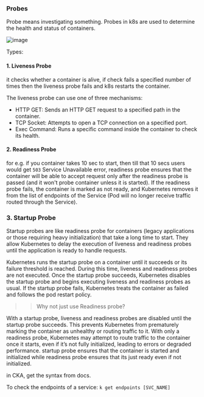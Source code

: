 ### Probes

Probe means investigating something. Probes in k8s are used to determine the health and status of containers.

![image](https://github.com/user-attachments/assets/7fb76026-f9af-42f0-bbb1-474b57165180)

Types:

#### 1. Liveness Probe

it checks whether a container is alive, if check fails a specified number of times then the liveness probe fails and k8s restarts the container.

The liveness probe can use one of three mechanisms:
- HTTP GET: Sends an HTTP GET request to a specified path in the container.
- TCP Socket: Attempts to open a TCP connection on a specified port.
- Exec Command: Runs a specific command inside the container to check its health.

#### 2. Readiness Probe

for e.g. if you container takes 10 sec to start, then till that 10 secs users would get `503` Service Unavailable error, readiness probe ensures that the container will be able to accept request only after the readiness probe is passed (and it won't probe container unless it is started). If the readiness probe fails, the container is marked as not ready, and Kubernetes removes it from the list of endpoints of the Service (Pod will no longer receive traffic routed through the Service).

### 3. Startup Probe

Startup probes are like readiness probe for containers (legacy applications or those requiring heavy initialization) that take a long time to start. They allow Kubernetes to delay the execution of liveness and readiness probes until the application is ready to handle requests.

Kubernetes runs the startup probe on a container until it succeeds or its failure threshold is reached. During this time, liveness and readiness probes are not executed. Once the startup probe succeeds, Kubernetes disables the startup probe and begins executing liveness and readiness probes as usual. If the startup probe fails, Kubernetes treats the container as failed and follows the pod restart policy.

>> Why not just use Readiness probe?

With a startup probe, liveness and readiness probes are disabled until the startup probe succeeds. This prevents Kubernetes from prematurely marking the container as unhealthy or routing traffic to it. With only a readiness probe, Kubernetes may attempt to route traffic to the container once it starts, even if it’s not fully initialized, leading to errors or degraded performance. startup probe ensures that the container is started and initialized while readiness probe ensures that its just ready even if not initialized.

in CKA, get the syntax from docs.

To check the endpoints of a service: `k get endpoints [SVC_NAME]`
